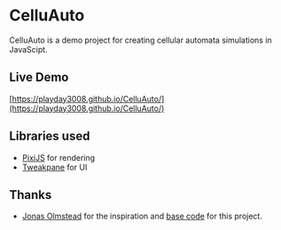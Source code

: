 # CelluAuto

CelluAuto is a demo project for creating cellular automata simulations in JavaScipt.

## Live Demo

[https://playday3008.github.io/CelluAuto/](https://playday3008.github.io/CelluAuto/)

## Libraries used

- [PixiJS](https://www.pixijs.com/) for rendering
- [Tweakpane](https://tweakpane.github.io/docs/) for UI

## Thanks

- [Jonas Olmstead](https://github.com/sanojian) for the inspiration and [base code](https://github.com/sanojian/cellauto) for this project.
